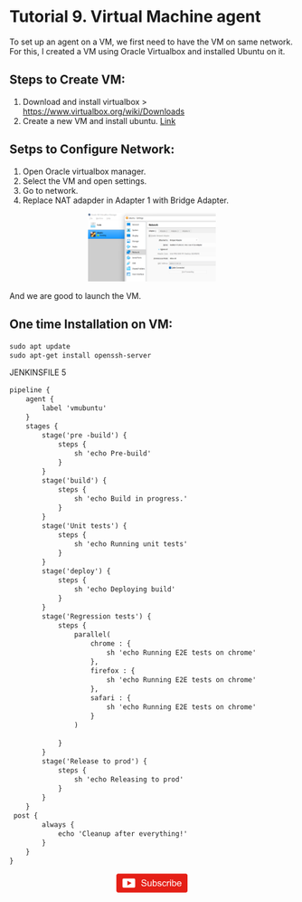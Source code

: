 # Tutorial 9. Virtual Machine agent

To set up an agent on a VM, we first need to have the VM on same network. For this, I created a VM using Oracle Virtualbox and installed Ubuntu on it.

## Steps to Create VM:
1. Download and install virtualbox > https://www.virtualbox.org/wiki/Downloads
2. Create a new VM and install ubuntu. [Link](https://brb.nci.nih.gov/seqtools/installUbuntu.html)

## Setps to Configure Network:

1. Open Oracle virtualbox manager.
2. Select the VM and open settings.
3. Go to network.
4. Replace NAT adapder in Adapter 1 with Bridge Adapter.

<p align="center">
<img src="/images/ubuntuNetworkBridge.png" width="45%" height="45%">
</p>

And we are good to launch the VM.


## One time Installation on VM:

```
sudo apt update
sudo apt-get install openssh-server
```




JENKINSFILE 5
```
pipeline {
    agent {
        label 'vmubuntu'
    }
    stages {
        stage('pre -build') {
            steps {
                sh 'echo Pre-build'
            }
        }
        stage('build') {
            steps {
                sh 'echo Build in progress.'
            }
        }
        stage('Unit tests') {
            steps {
                sh 'echo Running unit tests'
            }
        }
        stage('deploy') {
            steps {
                sh 'echo Deploying build'
            }
        }
        stage('Regression tests') {
            steps {
                parallel(
                    chrome : {
                        sh 'echo Running E2E tests on chrome'
                    },
                    firefox : {
                        sh 'echo Running E2E tests on chrome'
                    },
                    safari : {
                        sh 'echo Running E2E tests on chrome'
                    }
                )
                
            }
        }
        stage('Release to prod') {
            steps {
                sh 'echo Releasing to prod'
            }
        }
    }
 post {
        always {
            echo 'Cleanup after everything!'
        }
    }
}
```

<p align="center">
<a href="https://www.youtube.com/c/xtremeexcel?sub_confirmation=1"><img src="/images/subscribe.gif" width="25%" height="25%"></a>
</p>
